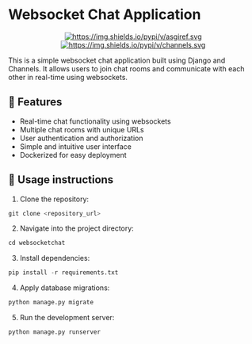 # Websocket Chat Application
<p align="center">
<a href="https://pypi.python.org/pypi/asgiref" rel="nofollow"><img alt="https://img.shields.io/pypi/v/asgiref.svg" src="https://pypi-camo.freetls.fastly.net/b580a7dbf8bcb1bcd74cd585a8009440b9877573/68747470733a2f2f696d672e736869656c64732e696f2f707970692f762f617367697265662e737667"></a>
<a href="https://pypi.python.org/pypi/channels" rel="nofollow"><img alt="https://img.shields.io/pypi/v/channels.svg" src="https://pypi-camo.freetls.fastly.net/b0143993a12af4e0e1e373afd2ca2b08b2eded4c/68747470733a2f2f696d672e736869656c64732e696f2f707970692f762f6368616e6e656c732e737667"></a>
</p>
This is a simple websocket chat application built using Django and Channels. It allows users to join chat rooms and communicate with each other in real-time using websockets.


## 🌟 Features
- Real-time chat functionality using websockets
- Multiple chat rooms with unique URLs
- User authentication and authorization
- Simple and intuitive user interface
- Dockerized for easy deployment

## 🚀 Usage instructions
1. Clone the repository:
  ```py
git clone <repository_url>
```
2. Navigate into the project directory:
```py
cd websocketchat
```
3. Install dependencies:
```py
pip install -r requirements.txt
```
4. Apply database migrations:
```py
python manage.py migrate
```
5. Run the development server:
```py
python manage.py runserver
```
